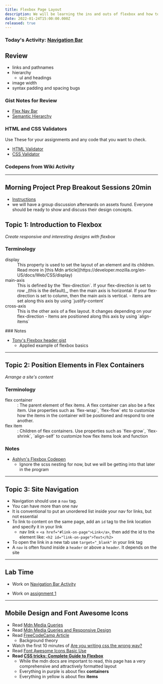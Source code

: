 ```yaml
---
title: Flexbox Page Layout
description: We will be learning the ins and outs of flexbox and how to use it for layout.
date: 2022-01-24T15:00:00.000Z
released: true
---
```


### Today's Activity: [Navigation Bar](https://gist.github.com/lilyx13/b20b36f46354e74b1efafcfa5c170d1a)

## Review

- links and pathnames
- hierarchy
  - ul and headings
- image width
- syntax padding and spacing bugs

### Gist Notes for Review

- [Flex Nav Bar](https://gist.github.com/lilyx13/f9bd12f1b00627601fbc3a32f4a6bf7b)
- [Semantic Hierarchy](https://gist.github.com/lilyx13/be85b495d534d3482fd7e9b1680e282b)

### HTML and CSS Validators

Use These for your assignments and any code that you want to check.

- [HTML Validator](https://validator.w3.org/)
- [CSS Validator](https://jigsaw.w3.org/css-validator/)

### Codepens from Wiki Activity

---

## Morning Project Prep Breakout Sessions 20min

- [Instructions](https://gist.github.com/lilyx13/21a63f15c264a0975d37cf2dadd2f01c)
- we will have a group discussion afterwards on assets found. Everyone should be ready to show and discuss their design concepts.

## Topic 1: Introduction to Flexbox

_Create responsive and interesting designs with flexbox_

### Terminology

<dl>
<dt>display</dt>
<dd>This property is used to set the layout of an element and its children. Read more in [this Mdn article](https://developer.mozilla.org/en-US/docs/Web/CSS/display)</dd>
<dt>main-axis</dt>
<dd>This is defined by the `flex-direction`. If your flex-direction is set to row _(this is the default)_, then the main axis is horizontal. If your flex-direction is set to column, then the main axis is vertical. - items are set along this axis by using `justify-content`</dd>
<dt>cross-axis</dt>
<dd>This is the other axis of a flex layout. It changes depending on your flex-direction - Items are positioned along this axis by using `align-items`</dd>
</dl>
### Notes

- [Tony's Flexbox header gist](https://gist.github.com/acidtone/1ff8aabed305f862c10f1ff6b8908a04)
  - Applied example of flexbox basics

---

## Topic 2: Position Elements in Flex Containers

_Arrange a site's content_

### Terminology

<dl>
<dt>flex container</dt>
<dd>: The parent element of flex items. A flex container can also be a flex item. Use properties such as `flex-wrap`, `flex-flow` etc to customize how the items in the container will be positioned and respond to one another.</dd>
<dt>flex item</dt>
<dd>: Children of flex containers. Use properties such as `flex-grow`, `flex-shrink`, `align-self` to customize how flex items look and function</dd>
</dl>

### Notes

- [Ashlyn's Flexbox Codepen](https://codepen.io/ashlyn-knox/pen/qBmzyrG)
  - Ignore the scss nesting for now, but we will be getting into that later in the program

---

## Topic 3: Site Navigation

- Navigation should use a `nav` tag.
- You can have more than one nav
- It is conventional to put an unordered list inside your nav for links, but not essential
- To link to content on the same page, add an `id` tag to the link location and specify it in your link
  - nav link = `<a href="#link-on-page">Link</a>`, then add the id to the element like: `<h2 id="link-on-page">Text</h2>`
- To open the link in a new tab use `target="_blank"` in your link tag
- A `nav` is often found inside a `header` or above a `header`. It depends on the site

<!--

### Topic 3: Simple Signup Forms

_Basics of creating forms_

### Notes

- use `form` tag for using interaction
- `input type="text"` will create a 1 line input field
- `input type="textarea"` will create a text box
- `label for="input-box-id"` for your input fields
- `button type="submit" will create a submit button`

#### Resources

- [Mdn Your first Form](https://developer.mozilla.org/en-US/docs/Learn/Forms/Your_first_form)
  - For now we don't need to worry about sending form data to a web server.
- [Smashing Magazine article on form usability](https://www.smashingmagazine.com/2011/11/extensive-guide-web-form-usability/)
  -->

---

## Lab Time

- Work on [Navigation Bar Activity](https://gist.github.com/lilyx13/b20b36f46354e74b1efafcfa5c170d1a)

- Work on [assignment 1](/cpnt-260/assignments/assignment-1)

---

<home-work :home-work="homework">

## Mobile Design and Font Awesome Icons

- Read [Mdn Media Queries](https://developer.mozilla.org/en-US/docs/Web/CSS/Media_Queries/Using_media_queries)
- Read [Mdn Media Queries and Responsive Design](https://developer.mozilla.org/en-US/docs/Learn/CSS/CSS_layout/rwd_skills)
- Read [FreeCodeCamp Article](https://www.freecodecamp.org/news/the-100-correct-way-to-do-css-breakpoints-88d6a5ba1862/)
  - Background theory
- Watch the first 10 minutes of [Are you writing css the wrong way?](https://youtu.be/0ohtVzCSHqs)
- Read [Font Awesome Icons Basic Use](https://fontawesome.com/v5.15/how-to-use/on-the-web/referencing-icons/basic-use)
- **Read [CSS tricks: Complete Guide to Flexbox](https://css-tricks.com/snippets/css/a-guide-to-flexbox/)**
  - While the mdn docs are important to read, this page has a very comprehensive and attractively formatted layout
  - Everything in purple is about flex **containers**
  - Everything in yellow is about flex **items**

</home-work>
